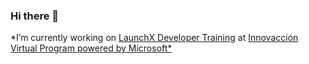 ### Hi there 👋

*I’m currently working on [LaunchX Developer Training](https://launchx.rocks/) at [Innovacción Virtual Program powered by Microsoft*](https://news.microsoft.com/es-xl/mas-de-10-mil-estudiantes-mexicanos-se-han-capacitado-con-tecnologias-de-microsoft/)
<!--
**Hafid-Davila/Hafid-Davila** is a ✨ _special_ ✨ repository because its `README.md` (this file) appears on your GitHub profile.

Here are some ideas to get you started:

- 🔭 I’m currently working on ...
- 🌱 I’m currently learning ...
- 👯 I’m looking to collaborate on ...
- 🤔 I’m looking for help with ...
- 💬 Ask me about ...
- 📫 How to reach me: ...
- 😄 Pronouns: ...
- ⚡ Fun fact: ...
-->
